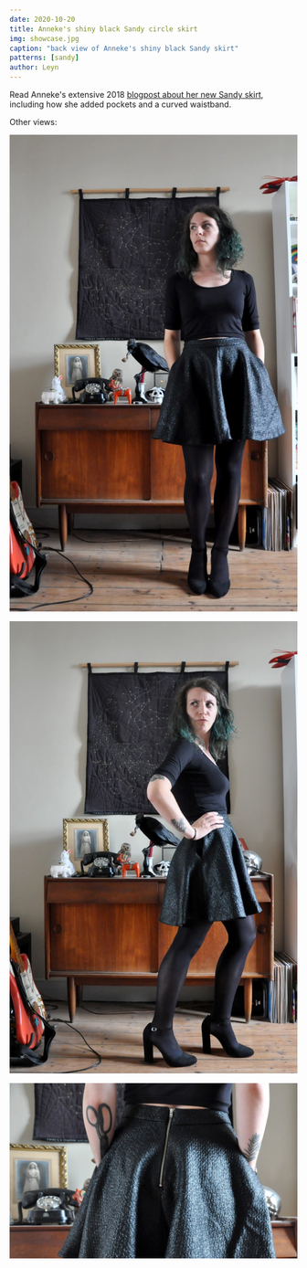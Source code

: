 ```yaml
---
date: 2020-10-20
title: Anneke's shiny black Sandy circle skirt
img: showcase.jpg
caption: "back view of Anneke's shiny black Sandy skirt"
patterns: [sandy]
author: Leyn
---
```


Read Anneke's extensive 2018 [blogpost about her new Sandy skirt](http://www.annekecaramin.com/2018/08/garbage-dragon.html), including how she added pockets and a curved waistband.

Other views:

![full length of the outfit](front_fulllength.jpg)

![dramatic side view](sideview.jpg)

![close up of the exposed back zipper](zipper.jpg)
